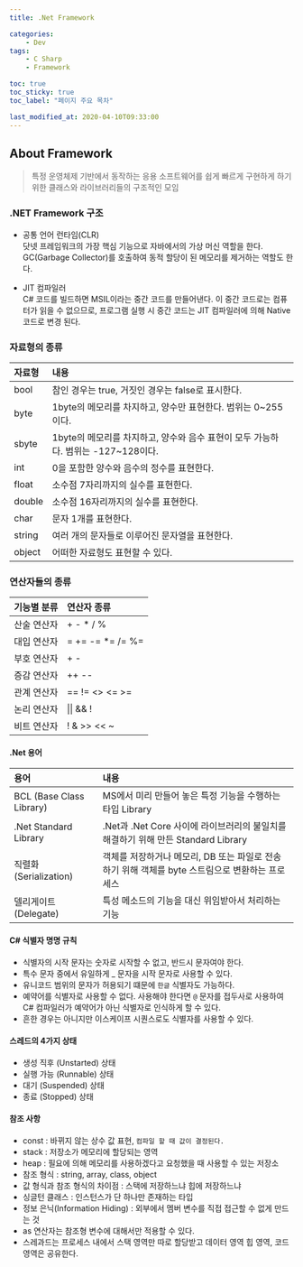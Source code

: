 ```yaml
---
title: .Net Framework

categories:
    - Dev
tags:
    - C Sharp
    - Framework

toc: true
toc_sticky: true
toc_label: "페이지 주요 목차"

last_modified_at: 2020-04-10T09:33:00
---
```


## About Framework ##

> 특정 운영체제 기반에서 동작하는 응용 소프트웨어를 쉽게 빠르게 구현하게 하기 위한 클래스와 라이브러리들의 구조적인 모임

### .NET Framework 구조 ###

* 공통 언어 런타임(CLR)  
닷넷 프레임워크의 가장 핵심 기능으로 자바에서의 가상 머신 역할을 한다. GC(Garbage Collector)를 호출하여 동적 할당이 된 메모리를 제거하는 역할도 한다.

* JIT 컴파일러  
C# 코드를 빌드하면 MSIL이라는 중간 코드를 만들어낸다. 이 중간 코드로는 컴퓨터가 읽을 수 없으므로, 프로그램 실행 시 중간 코드는 JIT 컴파일러에 의해 Native 코드로 변경 된다.

### 자료형의 종류 ###

| 자료형 | 내용 |
| :---- | :--- |
| bool | 참인 경우는 true, 거짓인 경우는 false로 표시한다. |
| byte | 1byte의 메모리를 차지하고, 양수만 표현한다. 범위는 0~255이다. |
| sbyte | 1byte의 메모리를 차지하고, 양수와 음수 표현이 모두 가능하다. 범위는 -127~128이다. |
| int | 0을 포함한 양수와 음수의 정수를 표현한다. |
| float | 소수점 7자리까지의 실수를 표현한다. |
| double | 소수점 16자리까지의 실수를 표현한다. |
| char | 문자 1개를 표현한다. |
| string | 여러 개의 문자들로 이루어진 문자열을 표현한다. |
| object | 어떠한 자료형도 표현할 수 있다. |

### 연산자들의 종류 ###

| 기능별 분류 | 연산자 종류 |
| :--------- | :--------- |
| 산술 연산자 | + - * / % |
| 대입 연산자 | = += -= *= /= %= |
| 부호 연산자 | + - |
| 증감 연산자 | ++ -- |
| 관계 연산자 | == != <> <= >= |
| 논리 연산자 | &#124;&#124; && ! |
| 비트 연산자 | ! & >> << ~ |

#### .Net 용어 ####

| 용어 | 내용 |
| :--- | :--- |
| BCL (Base Class Library) | MS에서 미리 만들어 놓은 특정 기능을 수행하는 타입 Library |
| .Net Standard Library | .Net과 .Net Core 사이에 라이브러리의 불일치를 해결하기 위해 만든 Standard Library |
| 직렬화(Serialization) | 객체를 저장하거나 메모리, DB 또는 파일로 전송하기 위해 객체를 byte 스트림으로 변환하는 프로세스 |
| 델리게이트(Delegate) | 특성 메소드의 기능을 대신 위임받아서 처리하는 기능 |

#### C# 식별자 명명 규칙 ####

* 식별자의 시작 문자는 숫자로 시작할 수 없고, 반드시 문자여야 한다.
* 특수 문자 중에서 유일하게 _ 문자을 시작 문자로 사용할 수 있다.
* 유니코드 범위의 문자가 허용되기 떄문에 `한글` 식별자도 가능하다.
* 예약어를 식별자로 사용할 수 없다. 사용해야 한다면 `@` 문자를 접두사로 사용하여 C# 컴파일러가 예약어가 아닌 식별자로 인식하게 할 수 있다.
* 흔한 경우는 아니지만 이스케이프 시퀀스로도 식별자를 사용할 수 있다.

#### 스레드의 4가지 상태 ####

* 생성 직후 (Unstarted) 상태
* 실행 가능 (Runnable) 상태
* 대기 (Suspended) 상태
* 종료 (Stopped) 상태

#### 참조 사항 ####

* const : 바뀌지 않는 상수 값 표현, `컴파일 할 때 값이 결정된다.`
* stack : 저장소가 메모리에 할당되는 영역
* heap : 필요에 의해 메모리를 사용하겠다고 요청했을 때 사용할 수 있는 저장소
* 참조 형식 : string, array, class, object
* 값 형식과 참조 형식의 차이점 : 스택에 저장하느냐 힙에 저장하느냐
* 싱글턴 클래스 : 인스턴스가 단 하나만 존재하는 타입
* 정보 은닉(Information Hiding) : 외부에서 멤버 변수를 직접 접근할 수 없게 만드는 것
* as 연산자는 참조형 변수에 대해서만 적용할 수 있다.
* 스레과드는 프로세스 내에서 스택 영역만 따로 할당받고 데이터 영역 힙 영역, 코드 영역은 공유한다.
